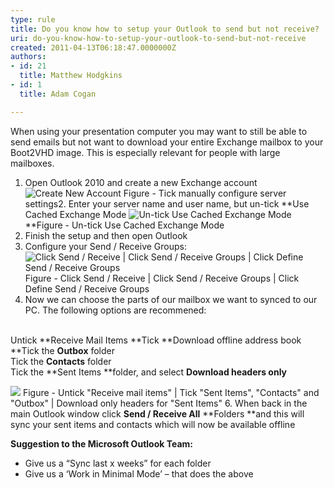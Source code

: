 ```yaml
---
type: rule
title: Do you know how to setup your Outlook to send but not receive?
uri: do-you-know-how-to-setup-your-outlook-to-send-but-not-receive
created: 2011-04-13T06:18:47.0000000Z
authors:
- id: 21
  title: Matthew Hodgkins
- id: 1
  title: Adam Cogan

---
```


 When using your presentation computer you may want to still be able to send emails but not want to download your entire Exchange mailbox to your Boot2VHD image. This is especially relevant for people with large mailboxes. <br> 
1. Open Outlook 2010 and create a new Exchange account 
![Create New Account](/ITAndNetworking/RulesToBetterPresentationPCs/PublishingImages/new-account.jpg)
Figure - Tick manually configure server settings2. Enter your server name and user name, but un-tick **Use Cached Exchange Mode
![Un-tick Use Cached Exchange Mode](/ITAndNetworking/RulesToBetterPresentationPCs/PublishingImages/fig3-untickcached.png)
**Figure - Un-tick Use Cached Exchange Mode
3. Finish the setup and then open Outlook
4. Configure your Send / Receive Groups:
![Click Send / Receive | Click Send / Receive Groups | Click Define Send / Receive Groups](/ITAndNetworking/RulesToBetterPresentationPCs/PublishingImages/fig4-editaccounts.png) Figure - Click Send / Receive | Click Send / Receive Groups | Click Define Send / Receive Groups
5. Now we can choose the parts of our mailbox we want to synced to our PC. The following options are recommened:

<br>    Untick **Receive Mail Items
**Tick **Download offline address book
**Tick the **Outbox** folder
<br>    Tick the **Contacts** folder
<br>    Tick the **Sent Items **folder, and select **Download headers only**

![](/ITAndNetworking/RulesToBetterPresentationPCs/PublishingImages/fig5-sendreciveall.png)
Figure - Untick "Receive mail items" | Tick "Sent Items", "Contacts" and "Outbox" | Download only headers for "Sent Items"
6. When back in the main Outlook window click **Send / Receive All** **Folders **and this will sync your sent items and contacts which will now be available offline


**Suggestion to the Microsoft Outlook Team:**

- Give us a “Sync last x weeks” for each folder
- Give us a ‘Work in Minimal Mode’ – that does the above


